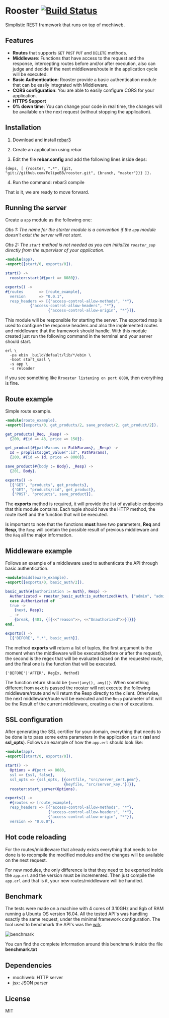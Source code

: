 # Rooster [![Build Status](https://travis-ci.org/FelipeBB/rooster.svg?branch=master)](https://travis-ci.org/FelipeBB/rooster) 
Simplistic REST framework that runs on top of mochiweb.
## Features
- **Routes** that supports `GET` `POST` `PUT` and `DELETE` methods.
- **Middleware**: Functions that have access to the request and the response, intercepting routes before and/or after execution, also can judge and decide if the next middleware/route in the application cycle will be executed.
- **Basic Authentication**: Rooster provide a basic authentication module that can be easily integrated with Middleware.
- **CORS configuration**: You are able to easily configure CORS for your application.
- **HTTPS Support**
- **0% down time**: You can change your code in real time, the changes will be available on the next request (without stopping the application).

## Installation
1) Download and install [rebar3](https://www.rebar3.org/)

2) Create an application using rebar

3) Edit the file **rebar.config** and add the following lines inside deps:

`{deps, [ {rooster, ".*", {git, "git://github.com/FelipeBB/rooster.git", {branch, "master"}}} ]}.`

4) Run the command: rebar3 compile

That is it, we are ready to move forward.

## Running the server

Create a `app` module as the following one:

*Obs 1: The name for the starter module is a convention if the `app` module doesn't exist the server will not start.*

*Obs 2: The `start` method is not needed as you can initialize `rooster_sup` directly from the supervisor of your application.*

```Erlang
-module(app).
-export([start/0, exports/0]).

start() ->
  rooster:start(#{port => 8080}).

exports() ->
#{routes       => [route_example],
  version      => "0.0.1",
  resp_headers => [{"access-control-allow-methods", "*"},
		   {"access-control-allow-headers", "*"},
                   {"access-control-allow-origin", "*"}]}.
```

This module will be responsible for starting the server. The exported map is used to configure the response headers and also the implemented routes and middleware that the framework should handle. With this module created just run the following command in the terminal and your server should start.

```
erl \
  -pa ebin _build/default/lib/*/ebin \
  -boot start_sasl \
  -s app \
  -s reloader
```

if you see something like it`rooster listening on port 8080`, then everything is fine.

## Route example
Simple route example.

```Erlang
-module(route_example).
-export([exports/0, get_products/2, save_product/2, get_product/2]).

get_products(_Req, _Resp) ->
  {200, #{id => 43, price => 150}}.	

get_product(#{pathParams := PathParams}, _Resp) ->
  Id = proplists:get_value(":id", PathParams),
  {200, #{id => Id, price => 8000}}.

save_product(#{body := Body}, _Resp) ->
  {201, Body}.

exports() ->
  [{'GET', "products", get_products},
   {'GET', "products/:id", get_product},
   {'POST', "products", save_product}].
```

The **exports** method is required, it will provide the list of available endpoints that this module contains. Each tuple should have the HTTP method, the route itself and the function that will be executed. 

Is important to note that the functions **must** have two parameters, **Req** and **Resp**, the `Resp` will contain the possible result of previous middleware and the `Req` all the major information.

## Middleware example

Follows an example of a middleware used to authenticate the API through basic authentication.

```Erlang
-module(middleware_example).
-export([exports/0, basic_auth/2]).

basic_auth(#{authorization := Auth}, Resp) ->
  Authorizated = rooster_basic_auth:is_authorized(Auth, {"admin", "admin"}),
  case Authorizated of
  true ->
    {next, Resp};
  _ ->
    {break, {401, {[{<<"reason">>, <<"Unauthorized">>}]}}}
end. 

exports() ->
  [{'BEFORE', ".*", basic_auth}].
```
The method **exports** will return a list of tuples, the first argument is the moment when the middleware will be executed(before or after the request), the second is the regex that will be evaluated based on the requested route, and the final one is the function that will be executed.

`{'BEFORE'|'AFTER', RegEx, Method}`
	
The function return should be `{next|any(), any()}`. When something different from `next` is passed the rooster will not execute the following middleware/route and will return the Resp directly to the client. Otherwise, the next middleware/route will be executed and the `Resp` parameter of it will be the Result of the current middleware, creating a chain of executions.

## SSL configuration
After generating the SSL certifier for your domain, everything that needs to be done is to pass some extra parameters in the application `start`  (**ssl** and **ssl_opts**). Follows an example of how the `app.erl` should look like:

```Erlang
-module(app).
-export([start/0, exports/0]).

start() ->
  Options = #{port => 8080,
  ssl => {ssl, false},
  ssl_opts => {ssl_opts, [{certfile, "src/server_cert.pem"},
                          {keyfile, "src/server_key."}]}},
  rooster:start_server(Options).

exports() ->
  #{routes => [route_example],
  resp_headers => [{"access-control-allow-methods", "*"},
                   {"access-control-allow-headers", "*"},
                   {"access-control-allow-origin", "*"}],
  version => "0.0.0"}.
```

## Hot code reloading

For the routes/middleware that already exists everything that needs to be done is to recompile the modified modules and the changes will be available on the next request.

For new modules, the only difference is that they need to be exported inside the `app.erl` and the version must be incremented. Then just compile the `app.erl` and that is it, your new routes/middleware will be handled.

## Benchmark

The tests were made on a machine with 4 cores of 3.10GHz and 8gb of RAM running a Ubuntu OS version 16.04. All the tested API's was handling exactly the same request, under the minimal framework configuration.
The tool used to benchmark the API's was the [wrk](https://github.com/wg/wrk).


![benchmark](https://cloud.githubusercontent.com/assets/5730881/23285787/09a2bfb8-fa12-11e6-990e-6a7014f52122.png)


You can find the complete information around this benchmark inside the file **benchmark.txt**


## Dependencies
- mochiweb: HTTP server
- jsx: JSON parser

## License
MIT
